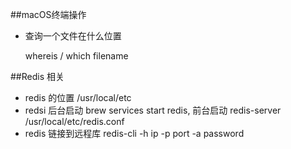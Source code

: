 ##macOS终端操作

* 查询一个文件在什么位置

  whereis / which  filename

##Redis 相关

* redis 的位置 /usr/local/etc
* redsi 后台启动 brew services start redis,  前台启动 redis-server /usr/local/etc/redis.conf
* redis 链接到远程库 redis-cli -h ip -p port -a password




